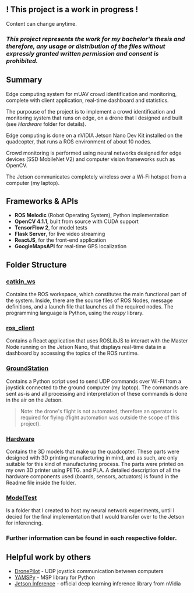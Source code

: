 ## ! This project is a work in progress !
Content can change anytime.

### ***This project represents the work for my bachelor's thesis and therefore, any usage or distribution of the files without expressly granted written permission and consent is prohibited.***

## Summary
Edge computing system for mUAV crowd identification and monitoring, complete with client application, real-time dashboard and statistics.

The purpouse of the project is to implement a crowd identification and monitoring system that runs on edge, on a drone that I designed and built (see *Hardware* folder for details).

Edge computing is done on a nVIDIA Jetson Nano Dev Kit installed on the quadcopter, that runs a ROS environment of about 10 nodes.

Crowd monitoring is performed using neural networks designed for edge devices (SSD MobileNet V2) and computer vision frameworks such as OpenCV.

The Jetson communicates completely wireless over a Wi-Fi hotspot from a computer (my laptop).

## Frameworks & APIs
- **ROS Melodic** (Robot Operating System), Python implementation
- **OpenCV 4.1.1**, built from source with CUDA support
- **TensorFlow 2**, for model tests
- **Flask Server**, for live video streaming
- **ReactJS**, for the front-end application
- **GoogleMapsAPI** for real-time GPS localization

## Folder Structure
### [catkin_ws](/catkin_ws)
Contains the ROS workspace, which constitutes the main functional part of the system. Inside, there are the source files of ROS Nodes, message definitions, and a launch file that launches all the required nodes. The programming language is Python, using the *rospy* library.

### [ros_client](/ros_client)
Contains a React application that uses ROSLibJS to interact with the Master Node running on the Jetson Nano, that displays real-time data in a dashboard by accessing the topics of the ROS runtime. 

### [GroundStation](/GroundStation)
Contains a Python script used to send UDP commands over Wi-Fi from a joystick connected to the ground computer (my laptop). The commands are sent as-is and all processing and interpretation of these commands is done in the air on the Jetson.
> Note: the drone's flight is not automated, therefore an operator is required for flying (flight automation was outside the scope of this project).

### [Hardware](/Hardware)
Contains the 3D models that make up the quadcopter. These parts were designed with 3D printing manufacturing in mind, and as such, are only suitable for this kind of manufacturing process. The parts were printed on my own 3D printer using PETG. and PLA. A detailed description of all the hardware components used (boards, sensors, actuators) is found in the Readme file inside the folder.

### [ModelTest](/ModelTest)
Is a folder that I created to host my neural network experiments, until I decied for the final implementation that I would transfer over to the Jetson for inferencing.

### Further information can be found in each respective folder.

## Helpful work by others
 - [DronePilot](https://github.com/alduxvm/DronePilot) - UDP joystick communication between computers
 - [YAMSPy](https://github.com/thecognifly/YAMSPy) - MSP library for Python
 - [Jetson Inference](https://github.com/dusty-nv/jetson-inference) - official deep learning inference library from nVidia
